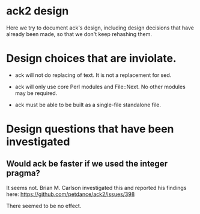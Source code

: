 # ack2 design

Here we try to document ack's design, including design decisions
that have already been made, so that we don't keep rehashing them.

# Design choices that are inviolate.

* ack will not do replacing of text.  It is not a replacement for sed.

* ack will only use core Perl modules and File::Next.  No other modules may be required.

* ack must be able to be built as a single-file standalone file.

# Design questions that have been investigated

## Would ack be faster if we used the integer pragma?

It seems not.  Brian M. Carlson investigated this and reported his
findings here: https://github.com/petdance/ack2/issues/398

There seemed to be no effect.

